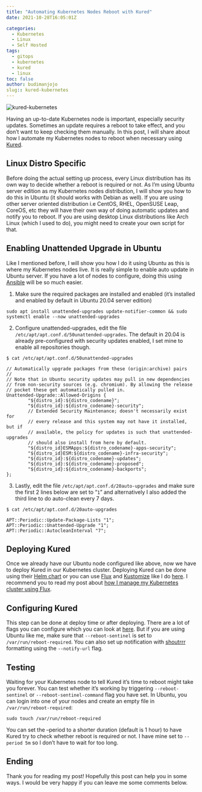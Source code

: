 ```yaml
---
title: "Automating Kubernetes Nodes Reboot with Kured"
date: 2021-10-28T16:05:01Z

categories:
  - Kubernetes
  - Linux
  - Self Hosted
tags:
  - gitops
  - kubernetes
  - kured
  - linux
toc: false
author: budimanjojo
slug:: kured-kubernetes
---
```

![kured-kubernetes](/images/kured-kubernetes_1.png)

Having an up-to-date Kubernetes node is important, especially security updates.
Sometimes an update requires a reboot to take effect, and you don’t want to keep checking them manually.
In this post, I will share about how I automate my Kubernetes nodes to reboot when necessary using [Kured](https://github.com/weaveworks/kured).
<!--more-->

## Linux Distro Specific

Before doing the actual setting up process, every Linux distribution has its own way to decide whether a reboot is required or not.
As I’m using Ubuntu server edition as my Kubernetes nodes distribution, I will show you how to do this in Ubuntu (it should works with Debian as well).
If you are using other server oriented distribution i.e CentOS, RHEL, OpenSUSE Leap, CoreOS, etc they will have their own way of doing automatic updates and notify you to reboot.
If you are using desktop Linux distributions like Arch Linux (which I used to do), you might need to create your own script for that.

## Enabling Unattended Upgrade in Ubuntu

Like I mentioned before, I will show you how I do it using Ubuntu as this is where my Kubernetes nodes live.
It is really simple to enable auto update in Ubuntu server.
If you have a lot of nodes to configure, doing this using [Ansible](https://www.ansible.com/) will be so much easier.

1. Make sure the required packages are installed and enabled (it’s installed and enabled by default in Ubuntu 20.04 server edition)

```
sudo apt install unattended-upgrades update-notifier-common && sudo systemctl enable --now unattended-upgrades
```

2. Configure unattended-upgrades, edit the file `/etc/apt/apt.conf.d/50unattended-upgrades`.
The default in 20.04 is already pre-configured with security updates enabled, I set mine to enable all repositories though.

```
$ cat /etc/apt/apt.conf.d/50unattended-upgrades

// Automatically upgrade packages from these (origin:archive) pairs
//
// Note that in Ubuntu security updates may pull in new dependencies
// from non-security sources (e.g. chromium). By allowing the release
// pocket these get automatically pulled in.
Unattended-Upgrade::Allowed-Origins {
        "${distro_id}:${distro_codename}";
        "${distro_id}:${distro_codename}-security";
        // Extended Security Maintenance; doesn't necessarily exist for
        // every release and this system may not have it installed, but if
        // available, the policy for updates is such that unattended-upgrades
        // should also install from here by default.
        "${distro_id}ESMApps:${distro_codename}-apps-security";
        "${distro_id}ESM:${distro_codename}-infra-security";
        "${distro_id}:${distro_codename}-updates";
        "${distro_id}:${distro_codename}-proposed";
        "${distro_id}:${distro_codename}-backports";
};
```

3. Lastly, edit the file `/etc/apt/apt.conf.d/20auto-upgrades` and make sure the first 2 lines below are set to “`1`” and alternatively I also added the third line to do auto-clean every 7 days.

```
$ cat /etc/apt/apt.conf.d/20auto-upgrades

APT::Periodic::Update-Package-Lists "1";
APT::Periodic::Unattended-Upgrade "1";
APT::Periodic::AutocleanInterval "7";
```

## Deploying Kured

Once we already have our Ubuntu node configured like above, now we have to deploy Kured in our Kubernetes cluster.
Deploying Kured can be done using their [Helm chart](https://github.com/weaveworks/kured/tree/main/charts/kured) or you can use [Flux](https://fluxcd.io/) and [Kustomize](https://kustomize.io/) like I do [here](https://github.com/budimanjojo/home-cluster/tree/main/cluster/apps/kured).
I recommend you to read my post about [how I manage my Kubernetes cluster using Flux](https://budimanjojo.com/2021/10/20/how-i-manage-my-kubernetes-manifests-using-flux/).

## Configuring Kured

This step can be done at deploy time or after deploying.
There are a lot of flags you can configure which you can look at [here](https://github.com/weaveworks/kured#configuration).
But if you are using Ubuntu like me, make sure that `--reboot-sentinel` is set to `/var/run/reboot-required`.
You can also set up notification with [shoutrrr](https://containrrr.dev/shoutrrr/v0.5/services/overview/) formatting using the `--notify-url` flag.

## Testing

Waiting for your Kubernetes node to tell Kured it’s time to reboot might take you forever.
You can test whether it’s working by triggering `--reboot-sentinel` or `--reboot-sentinel-command` flag you have set.
In Ubuntu, you can login into one of your nodes and create an empty file in `/var/run/reboot-required`:

```
sudo touch /var/run/reboot-required
```

You can set the –period to a shorter duration (default is 1 hour) to have Kured try to check whether reboot is required or not. I have mine set to `--period 5m` so I don’t have to wait for too long.

## Ending

Thank you for reading my post!
Hopefully this post can help you in some ways.
I would be very happy if you can leave me some comments below.
